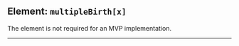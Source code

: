 ## Element: `multipleBirth[x]` <span class="mro-circle optional" title="Optional"></span>

<div class="nhsd-a-box nhsd-a-box--bg-light-yellow nhsd-!t-margin-bottom-6 nhsd-t-body">
    The element is not required for an MVP implementation.
</div>

---